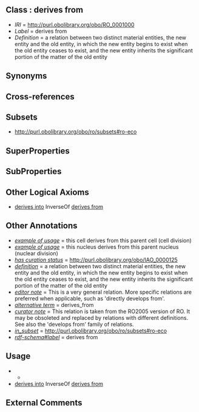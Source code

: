 
## Class : derives from

 * *IRI* = http://purl.obolibrary.org/obo/RO_0001000
 * *Label* = derives from
 * *Definition* = a relation between two distinct material entities, the new entity and the old entity, in which the new entity begins to exist when the old entity ceases to exist, and the new entity inherits the significant portion of the matter of the old entity

## Synonyms


## Cross-references


## Subsets

 * http://purl.obolibrary.org/obo/ro/subsets#ro-eco

## SuperProperties


## SubProperties


## Other Logical Axioms

 * [derives into](../../RO/01/RO_0001001.md) InverseOf [derives from](../../RO/00/RO_0001000.md)

## Other Annotations

 * *[example of usage](../../IAO/12/IAO_0000112.md)* = this cell derives from this parent cell (cell division)
 * *[example of usage](../../IAO/12/IAO_0000112.md)* = this nucleus derives from this parent nucleus (nuclear division)
 * *[has curation status](../../IAO/14/IAO_0000114.md)* = http://purl.obolibrary.org/obo/IAO_0000125
 * *[definition](../../IAO/15/IAO_0000115.md)* = a relation between two distinct material entities, the new entity and the old entity, in which the new entity begins to exist when the old entity ceases to exist, and the new entity inherits the significant portion of the matter of the old entity
 * *[editor note](../../IAO/16/IAO_0000116.md)* = This is a very general relation. More specific relations are preferred when applicable, such as 'directly develops from'.
 * *[alternative term](../../IAO/18/IAO_0000118.md)* = derives_from
 * *[curator note](../../IAO/32/IAO_0000232.md)* = This relation is taken from the RO2005 version of RO. It may be obsoleted and replaced by relations with different definitions. See also the 'develops from' family of relations.
 * *[in_subset](../../et/oboInOwl#inSubset.md)* = http://purl.obolibrary.org/obo/ro/subsets#ro-eco
 * *[rdf-schema#label](../../el/rdf-schema#label.md)* = derives from

## Usage

 * -
 * [derives into](../../RO/01/RO_0001001.md) InverseOf [derives from](../../RO/00/RO_0001000.md)

## External Comments

